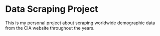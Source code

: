 # Data Scraping Project
This is my personal project about scraping worldwide demographic data from the CIA website throughout the years.
